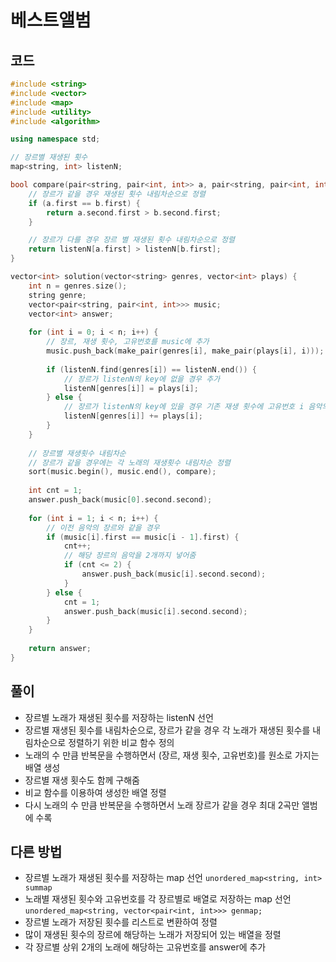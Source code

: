 # 베스트앨범

## 코드
```cpp
#include <string>
#include <vector>
#include <map>
#include <utility>
#include <algorithm>

using namespace std;

// 장르별 재생된 횟수
map<string, int> listenN;

bool compare(pair<string, pair<int, int>> a, pair<string, pair<int, int>> b) {
    // 장르가 같을 경우 재생된 횟수 내림차순으로 정렬
    if (a.first == b.first) {
        return a.second.first > b.second.first;
    }

    // 장르가 다를 경우 장르 별 재생된 횟수 내림차순으로 정렬
    return listenN[a.first] > listenN[b.first];
}

vector<int> solution(vector<string> genres, vector<int> plays) {
    int n = genres.size();
    string genre;
    vector<pair<string, pair<int, int>>> music;
    vector<int> answer;
    
    for (int i = 0; i < n; i++) {
        // 장르, 재생 횟수, 고유번호를 music에 추가
        music.push_back(make_pair(genres[i], make_pair(plays[i], i)));
        
        if (listenN.find(genres[i]) == listenN.end()) {
            // 장르가 listenN의 key에 없을 경우 추가
            listenN[genres[i]] = plays[i];
        } else {
            // 장르가 listenN의 key에 있을 경우 기존 재생 횟수에 고유번호 i 음악의 재생 횟수를 더해줌
            listenN[genres[i]] += plays[i];
        }
    }
    
    // 장르별 재생횟수 내림차순
    // 장르가 같을 경우에는 각 노래의 재생횟수 내림차순 정렬
    sort(music.begin(), music.end(), compare);
    
    int cnt = 1;
    answer.push_back(music[0].second.second);
    
    for (int i = 1; i < n; i++) {
        // 이전 음악의 장르와 같을 경우
        if (music[i].first == music[i - 1].first) {
            cnt++;
            // 해당 장르의 음악을 2개까지 넣어줌
            if (cnt <= 2) {
                answer.push_back(music[i].second.second);
            }
        } else {
            cnt = 1;
            answer.push_back(music[i].second.second);
        }
    }
    
    return answer;
}
```

## 풀이
- 장르별 노래가 재생된 횟수를 저장하는 listenN 선언
- 장르별 재생된 횟수를 내림차순으로, 장르가 같을 경우 각 노래가 재생된 횟수를 내림차순으로 정렬하기 위한 비교 함수 정의
- 노래의 수 만큼 반복문을 수행하면서 (장르, 재생 횟수, 고유번호)를 원소로 가지는 배열 생성
- 장르별 재생 횟수도 함께 구해줌
- 비교 함수를 이용하여 생성한 배열 정렬
- 다시 노래의 수 만큼 반복문을 수행하면서 노래 장르가 같을 경우 최대 2곡만 앨범에 수록

## 다른 방법
- 장르별 노래가 재생된 횟수를 저장하는 map 선언 `unordered_map<string, int> summap`
- 노래별 재생된 횟수와 고유번호를 각 장르별로 배열로 저장하는 map 선언 `unordered_map<string, vector<pair<int, int>>> genmap;`
- 장르별 노래가 저장된 횟수를 리스트로 변환하여 정렬
- 많이 재생된 횟수의 장르에 해당하는 노래가 저장되어 있는 배열을 정렬
- 각 장르별 상위 2개의 노래에 해당하는 고유번호를 answer에 추가